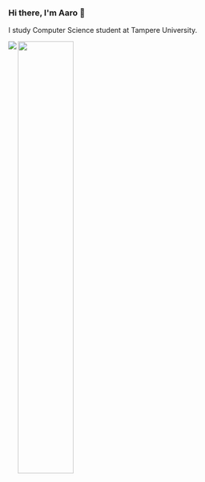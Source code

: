 ### Hi there, I'm Aaro 👋

I study Computer Science student at Tampere University.

<img align="left" src="https://github-readme-stats.vercel.app/api?username=Areppa&show_icons=true&theme=github_dark" /> 

<img align="left"  width="47%" src="https://github-readme-stats.vercel.app/api/top-langs/?username=Areppa&layout=compact&theme=github_dark" />

<!--
**Areppa/Areppa** is a ✨ _special_ ✨ repository because its `README.md` (this file) appears on your GitHub profile.

Here are some ideas to get you started:

- 🔭 I’m currently working on ...
- 🌱 I’m currently learning ...
- 👯 I’m looking to collaborate on ...
- 🤔 I’m looking for help with ...
- 💬 Ask me about ...
- 📫 How to reach me: ...
- 😄 Pronouns: ...
- ⚡ Fun fact: ...
-->

